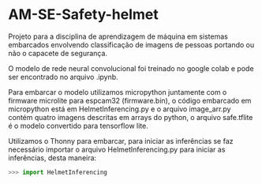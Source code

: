 # AM-SE-Safety-helmet
Projeto para a disciplina de aprendizagem de máquina em sistemas embarcados envolvendo classificação de imagens de pessoas portando ou não o capacete de segurança.

O modelo de rede neural convolucional foi treinado no google colab e pode ser encontrado no arquivo .ipynb.

Para embarcar o modelo utilizamos micropython juntamente com o firmware microlite para espcam32 (firmware.bin), o código embarcado em micropython está em HelmetInferencing.py e o arquivo image_arr.py contém quatro imagens descritas em arrays do python, o arquivo safe.tflite é o modelo convertido para tensorflow lite.

Utilizamos o Thonny para embarcar, para iniciar as inferências se faz necessário importar o arquivo HelmetInferencing.py para iniciar as inferências, desta maneira:

```py
>>> import HelmetInferencing
```
